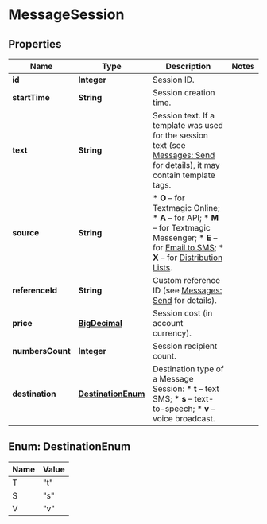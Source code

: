 
# MessageSession

## Properties
Name | Type | Description | Notes
------------ | ------------- | ------------- | -------------
**id** | **Integer** | Session ID. | 
**startTime** | **String** | Session creation time. | 
**text** | **String** | Session text. If a template was used for the session text (see [Messages: Send](https://docs.textmagic.com/#tag/Outbound-Messages) for details), it may contain template tags.  | 
**source** | **String** | *   **O** – for Textmagic Online; *   **A** – for API; *   **M** – for Textmagic Messenger; *   **E** – for [Email to SMS](https://docs.textmagic.com/#tag/Send-Email-to-SMS); *   **X** – for [Distribution Lists](https://docs.textmagic.com/#tag/Distribution-Lists).  | 
**referenceId** | **String** | Custom reference ID (see [Messages: Send](https://docs.textmagic.com/#tag/Send-Email-to-SMS) for details).  | 
**price** | [**BigDecimal**](BigDecimal.md) | Session cost (in account currency). | 
**numbersCount** | **Integer** | Session recipient count. | 
**destination** | [**DestinationEnum**](#DestinationEnum) | Destination type of a Message Session: * **t** – text SMS; * **s** – text-to-speech; * **v** – voice broadcast.  | 


<a name="DestinationEnum"></a>
## Enum: DestinationEnum
Name | Value
---- | -----
T | &quot;t&quot;
S | &quot;s&quot;
V | &quot;v&quot;



